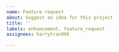 ```yaml
---
name: Feature request
about: Suggest an idea for this project
title: ''
labels: enhancement, feature_request
assignees: harrytran998

---
```



